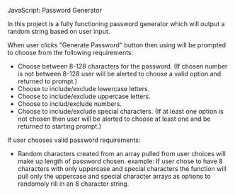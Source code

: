 JavaScript: Password Generator

In this project is a fully functioning password generator which will output a random string based on user input.

When user clicks "Generate Password" button then using will be prompted to choose from the following requirements:
- Choose between 8-128 characters for the password.
  (If chosen number is not between 8-128 user will be alerted to choose a valid option and returned to prompt.)
- Choose to include/exclude lowercase letters.
- Choose to include/exclude uppercase letters.
- Choose to includ/exclude numbers.
- Choose to include/exclude special characters.
  (If at least one option is not chosen then user will be alerted to choose at least one and be returned to starting prompt.)
  
If user chooses valid password requirements:
- Random characters created from an array pulled from user choices will make up length of password chosen.
 example: If user chose to have 8 characters with only uppercase and special characters the function will pull only the uppercase and special character arrays as options to randomoly rill in an 8 character string.



